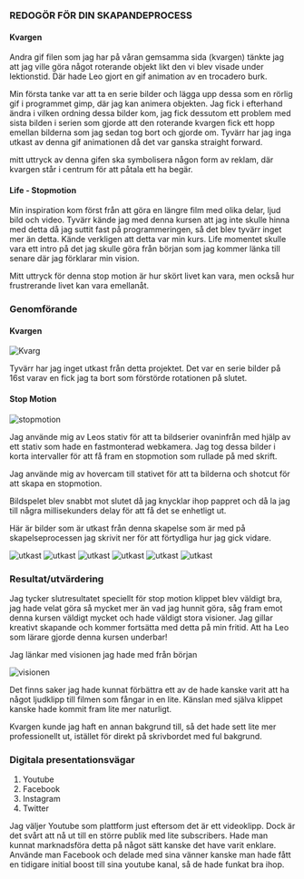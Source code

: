 ### REDOGÖR FÖR DIN SKAPANDEPROCESS

#### Kvargen

Andra gif filen som jag har på våran gemsamma sida (kvargen)
tänkte jag att jag ville göra något roterande objekt likt den vi blev 
visade under lektionstid. Där hade Leo gjort en gif animation av en trocadero burk.

Min första tanke var att ta en serie bilder och lägga upp dessa
som en rörlig gif i programmet gimp, där jag kan animera objekten. 
Jag fick i efterhand ändra i vilken ordning dessa bilder kom,
jag fick dessutom ett problem med sista bilden i serien
som gjorde att den roterande kvargen fick ett hopp emellan bilderna
som jag sedan tog bort och gjorde om. Tyvärr har jag inga utkast 
av denna gif animationen då det var ganska straight forward.

mitt uttryck av denna gifen ska symbolisera någon form av reklam, 
där kvargen står i centrum för att påtala ett ha begär.



#### Life - Stopmotion

Min inspiration kom först från att göra en längre film med
olika delar, ljud bild och video. Tyvärr kände jag med denna
kursen att jag inte skulle hinna med detta då jag suttit
fast på programmeringen, så det blev tyvärr inget
mer än detta. Kände verkligen att detta var min kurs. 
Life momentet skulle vara ett intro på det jag skulle göra från
början som jag kommer länka till senare där jag förklarar min vision.

Mitt uttryck för denna stop motion
är hur skört livet kan vara, men också hur frustrerande livet
kan vara emellanåt. 

### Genomförande

#### Kvargen

![Kvarg](kvarg.jpg)

Tyvärr har jag inget utkast från detta projektet.
Det var en serie bilder på 16st varav en fick jag ta bort
som förstörde rotationen på slutet. 

#### Stop Motion

![stopmotion](stop.jpg)


Jag använde mig av Leos stativ för att ta bildserier
ovaninfrån med hjälp av ett stativ som hade en fastmonterad
webkamera. Jag tog dessa bilder i korta intervaller för
att få fram en stopmotion som rullade på med skrift. 

Jag använde mig av hovercam till stativet för att ta
bilderna och shotcut för att skapa en stopmotion.

Bildspelet blev snabbt mot slutet då jag knycklar ihop
pappret och då la jag till några millisekunders delay
för att få det se enhetligt ut.

Här är bilder som är utkast från denna skapelse
som är med på skapelseprocessen jag skrivit ner för
att förtydliga hur jag gick vidare.

![utkast](Img0033.jpg)
![utkast](Img0034.jpg)
![utkast](Img0035.jpg)
![utkast](Img0036.jpg)
![utkast](Img0037.jpg)
![utkast](Img0038.jpg)

### Resultat/utvärdering

Jag tycker slutresultatet speciellt för 
stop motion klippet blev väldigt bra, jag hade velat göra
så mycket mer än vad jag hunnit göra, såg fram emot denna
kursen väldigt mycket och hade väldigt stora visioner.
Jag gillar kreativt skapande och kommer fortsätta med
detta på min fritid. Att ha Leo som lärare gjorde denna kursen
underbar!

Jag länkar med visionen jag hade med från början

![visionen](planen.jpg)

Det finns saker jag hade kunnat förbättra
ett av de hade kanske varit att ha något ljudklipp
till filmen som fångar in en lite. Känslan med själva
klippet kanske hade kommit fram lite mer naturligt. 

Kvargen kunde jag haft en annan bakgrund till, så det hade
sett lite mer professionellt ut, istället för direkt på
skrivbordet med ful bakgrund.

### Digitala presentationsvägar

1. Youtube
2. Facebook
3. Instagram
4. Twitter

Jag väljer Youtube som plattform just eftersom det
är ett videoklipp. Dock är det svårt att
nå ut till en större publik med lite subscribers.
Hade man kunnat marknadsföra detta på något sätt kanske det
have varit enklare. Använde man Facebook och delade med
sina vänner kanske man hade fått en tidigare initial boost
till sina youtube kanal, så de hade funkat bra ihop. 


